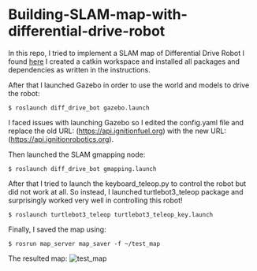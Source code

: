 # Building-SLAM-map-with-differential-drive-robot
In this repo, I tried to implement a SLAM map of Differential Drive Robot I found [here](https://github.com/devanshdhrafani/diff_drive_bot)
I created a catkin workspace and installed all packages and dependencies as written in the instructions.


After that I launched Gazebo in order to use the world and models to drive the robot:
```
$ roslaunch diff_drive_bot gazebo.launch 
```
I faced issues with launching Gazebo so I edited the config.yaml file and replace the old URL: (https://api.ignitionfuel.org) with the new URL: (https://api.ignitionrobotics.org).

Then launched the SLAM gmapping node:
```
$ roslaunch diff_drive_bot gmapping.launch
```

After that I tried to launch the keyboard_teleop.py to control the robot but did not work at all. So instead, I launched turtlebot3_teleop package and surprisingly worked very well in controlling this robot!
```
$ roslaunch turtlebot3_teleop turtlebot3_teleop_key.launch
```

Finally, I saved the map using:
```
$ rosrun map_server map_saver -f ~/test_map
```

The resulted map:
![test_map](https://user-images.githubusercontent.com/83130573/128512483-7faab353-6719-44db-9f84-580f31260f47.png)
